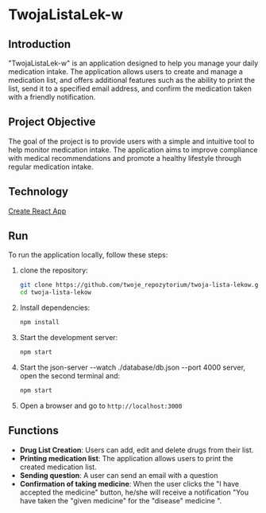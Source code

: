 # TwojaListaLek-w

## Introduction
"TwojaListaLek-w" is an application designed to help you manage your daily medication intake. The application allows users to create and manage a medication list, and offers additional features such as the ability to print the list, send it to a specified email address, and confirm the medication taken with a friendly notification.

## Project Objective
The goal of the project is to provide users with a simple and intuitive tool to help monitor medication intake. The application aims to improve compliance with medical recommendations and promote a healthy lifestyle through regular medication intake.

## Technology
[Create React App](https://github.com/facebook/create-react-app)


## Run
To run the application locally, follow these steps:

1. clone the repository:
    ```sh
    git clone https://github.com/twoje_repozytorium/twoja-lista-lekow.git
    cd twoja-lista-lekow
    ```

2.  Install dependencies:
    ```sh
    npm install
    ```

3. Start the development server:
    ```sh
    npm start
    ```

4. Start the json-server --watch ./database/db.json --port 4000 server, open the second terminal and:
    ```sh
    npm start
    ```    

5. Open a browser and go to `http://localhost:3000`

## Functions
- **Drug List Creation**: Users can add, edit and delete drugs from their list.
- **Printing medication list**: The application allows users to print the created medication list.
- **Sending question**: A user can send an email with a question
- **Confirmation of taking medicine**: When the user clicks the "I have accepted the medicine" button, he/she will receive a notification "You have taken the "given medicine" for the "disease" medicine ".

